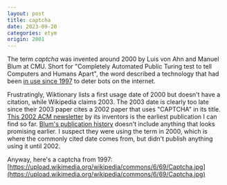 ```yaml
---
layout: post
title: captcha
date: 2023-09-20
categories: etym
origin: 2001
---
```

The term *captcha* was invented around 2000 by Luis von Ahn and Manuel Blum at CMU. Short for "Completely Automated Public Turing test to tell Computers and Humans Apart", the word described a technology that had been [in use since 1997](https://patentimages.storage.googleapis.com/9c/fc/21/1188d59d94d268/US20050114705A1.pdf) to deter bots on the internet.

Frustratingly, Wiktionary lists a first usage date of 2000 but doesn't have a citation, while Wikipedia claims 2003. The 2003 date is clearly too late since their 2003 paper cites a 2002 paper that uses "CAPTCHA" in its title. [This 2002 ACM newsletter](http://www.cs.cmu.edu/~mblum/research/pdf/tell.pdf) by its inventors is the earliest publication I can find so far. [Blum's publication history](http://www.cs.cmu.edu/~mblum/research/) doesn't include anything that looks promising earlier. I suspect they were using the term in 2000, which is where the commonly cited date comes from, but didn't publish anything using it until 2002.

Anyway, here's a captcha from 1997: [https://upload.wikimedia.org/wikipedia/commons/6/69/Captcha.jpg](https://upload.wikimedia.org/wikipedia/commons/6/69/Captcha.jpg)
